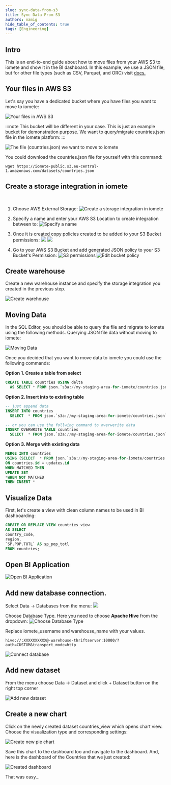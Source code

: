```yaml
---
slug: sync-data-from-s3
title: Sync Data From S3
authors: namig
hide_table_of_contents: true
tags: [Engineering]
---
```


<head>
  <title>Database Connection Options</title>
  <meta name="robots" content="noindex, nofollow" />
  <meta name="googlebot" content="noindex"/>
</head>

## Intro
This is an end-to-end guide about how to move files from your AWS S3 to iomete and show it in the BI dashboard. In this example, we use a JSON file, but for other file types (such as CSV, Parquet, and ORC) visit [docs.](/docs/sync-data-from-aws-s3)

<!-- truncate -->

## Your files in AWS S3
Let's say you have a dedicated bucket where you have files you want to move to iomete:​

![Your files in AWS S3](/blog/2022-04-25-sync-data-from-s3/files-in-aws-s3.png)

:::note
This bucket will be different in your case. This is just an example bucket for demonstration purpose. We want to query/migrate countries.json file in the iomete platform:
:::

![The file (countries.json) we want to move to iomete](/blog/2022-04-25-sync-data-from-s3/my-staging-area-for-iomete.png)


You could download the countries.json file for yourself with this command:
```shell
wget https://iomete-public.s3.eu-central-1.amazonaws.com/datasets/countries.json​
```

## Create a storage integration in iomete
‍
1. Choose AWS External Storage:
![Create a storage integration in iomete](/blog/2022-04-25-sync-data-from-s3/create-storage-integration.png)

2. Specify a name and enter your AWS S3 Location to create integration between to:
![Specify a name](/blog/2022-04-25-sync-data-from-s3/specify-aws-location.png)

3. Once it is created copy policies created to be added to your S3 Bucket permissions:
![](/blog/2022-04-25-sync-data-from-s3/generated-bucket-policies.png)
![](/blog/2022-04-25-sync-data-from-s3/user-bucket-policies.png)

4. Go to your AWS S3 Bucket and add generated JSON policy to your S3 Bucket's Permission:
![S3 permissions](/blog/2022-04-25-sync-data-from-s3/s3-permission.png)
![Edit bucket policy](/blog/2022-04-25-sync-data-from-s3/edit-bucket-policy.png)


## Create warehouse
Create a new warehouse instance and specify the storage integration you created in the previous step.

![Create warehouse](/blog/2022-04-25-sync-data-from-s3/create-lakehouse.png)

## Moving Data
In the SQL Editor, you should be able to query the file and migrate to iomete using the following methods. Querying JSON file data without moving to iomete:

![Moving Data](/blog/2022-04-25-sync-data-from-s3/editor-moving-data.png)

Once you decided that you want to move data to iomete you could use the following commands:
‍

**Option 1. Create a table from select**
```sql
CREATE TABLE countries USING delta
  AS SELECT * FROM json.`s3a://my-staging-area-for-iomete/countries.json`
```

**Option 2. Insert into to existing table**
```sql
-- just append data
INSERT INTO countries
  SELECT  * FROM json.`s3a://my-staging-area-for-iomete/countries.json`

-- or you can use the follwing command to overwerite data
INSERT OVERWRITE TABLE countries
  SELECT  * FROM json.`s3a://my-staging-area-for-iomete/countries.json`Insert to the existing table.
```

**‍Option 3. Merge with existing data**
```sql
MERGE INTO countries
USING (SELECT  * FROM json.`s3a://my-staging-area-for-iomete/countries.json`) updates
ON countries.id = updates.id
WHEN MATCHED THEN  
UPDATE SET 
*WHEN NOT MATCHED  
THEN INSERT *
```

## Visualize Data

First, let's create a view with clean column names to be used in BI dashboarding:
```sql
CREATE OR REPLACE VIEW countries_view
AS SELECT
country_code,
region,
`SP.POP.TOTL` AS sp_pop_totl      
FROM countries;
```

## Open BI Application

![Open BI Application](/blog/2022-04-25-sync-data-from-s3/open-bi.png)

## Add new database connection.
Select Data -> Databases from the menu:
![](/blog/2022-04-25-sync-data-from-s3/add-new-database.png)

Choose Database Type. Here you need to choose **Apache Hive** from the dropdown:
![Choose Database Type](/blog/2022-04-25-sync-data-from-s3/choose-database-type.png)

Replace iomete_username and warehouse_name with your values.
```
hive://:XXXXXXXXXX@-warehouse-thriftserver:10000/?auth=CUSTOM&transport_mode=http
```

![Connect database](/blog/2022-04-25-sync-data-from-s3/connect-database.png)

## Add new dataset
From the menu choose Data -> Dataset and click + Dataset button on the right top corner

![Add new dataset](/blog/2022-04-25-sync-data-from-s3/add-new-dataset.png)

## Create a new chart
Click on the newly created dataset countries_view which opens chart view. Choose the visualization type and corresponding settings:

![Create new pie chart](/blog/2022-04-25-sync-data-from-s3/create-new-chart.png)

Save this chart to the dashboard too and navigate to the dashboard. And, here is the dashboard of the Countries that we just created:

![Created dashboard](/blog/2022-04-25-sync-data-from-s3/view-pie-chart.png)

That was easy...